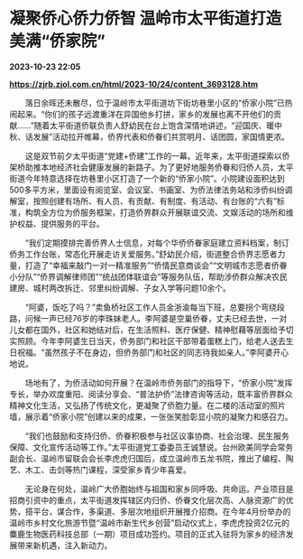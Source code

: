 # 凝聚侨心侨力侨智 温岭市太平街道打造美满“侨家院”

**2023-10-23 22:05**

**https://zjrb.zjol.com.cn/html/2023-10/24/content_3693128.htm**

　　落日余晖还未散尽，位于温岭市太平街道坊下街坊巷里小区的“侨家小院”已热闹起来。“你们的孩子远渡重洋在异国他乡打拼，家乡的发展也离不开他们的贡献……”随着太平街道侨联负责人舒幼民在台上饱含深情地讲述，“迎国庆、暖中秋、话发展”活动拉开帷幕，侨界代表和侨眷们共赏明月、话团圆，家国情更浓。

　　这是双节前夕太平街道“党建+侨建”工作的一幕。近年来，太平街道探索以侨架桥助推本地经济社会健康发展的新路子。为了更好地服务侨眷和归侨人员，太平街道今年特意选择在坊巷里小区打造了一个新的“侨家小院”。小院建设面积达到500多平方米，里面设有阅览室、会议室、书画室、为侨法律法务站和涉侨纠纷调解室，按照创建有场所、有人员、有贡献、有制度、有活动、有台账的“六有”标准，构筑全方位为侨服务框架，打造侨界群众开展联谊交流、文娱活动的场所和维护权益、提供服务的平台。

　　“我们定期摸排完善侨界人士信息，对每个华侨侨眷家庭建立资料档案，制订侨务工作台账，常态化开展走访关爱服务。”舒幼民介绍，街道整合侨界志愿者力量，打造了“幸福来敲门一对一精准服务”“侨情民意商谈会”“文明城市志愿者侨眷小分队”“侨界调解律师团”“统战团体联谊会”等服务队伍，帮助涉侨群众解决农民建房、城村两改拆迁、邻里纠纷调解、子女入学等问题10余个。

　　“阿婆，饭吃了吗？”卖鱼桥社区工作人员金浙渝每当下班，总要拐个弯绕段路，问候一声已经76岁的李珠妹老人。李阿婆是空巢侨眷，丈夫已经去世，一对儿女都在国外，社区和她结对后，在生活照料、医疗保健、精神慰藉等层面给予切实照顾。今年李阿婆生日当天，侨务部门和社区干部带着蛋糕上门，给老人送去生日祝福。“虽然孩子不在身边，但侨务部门和社区的同志待我如亲人。”李阿婆开心地说。

　　场地有了，为侨活动如何开展？在温岭市侨务部门的指导下，“侨家小院”发挥专长，举办欢度重阳、阅读分享会、“普法护侨”法律咨询等活动，既丰富侨界群众精神文化生活，又弘扬了传统文化，更凝聚了侨胞力量。在二楼的活动室的照片墙，展示着“侨家小院”创建以来的成果，一张张笑脸彰显小院的凝聚力和感召力。

　　“我们也鼓励和支持归侨、侨眷积极参与社区议事协商、社会治理、民生服务保障、文化宣传活动等工作。”太平街道党工委委员王诚慧说。台州欧美同学会常务副会长、温岭市留联会会长李虎虎归国后，成立温岭市五龙书院，推出了编程、陶艺、木工、击剑等热门课程，深受家乡青少年喜爱。

　　无论身在何处，温岭广大侨胞始终与祖国和家乡同呼吸、共命运。产业项目是招商引资中的重点，太平街道发挥辖区内归侨、侨眷文化层次高、人脉资源广的优势，搭平台，谋合作，多渠道、多层次地组织开展推介招商。在今年4月份举办的温岭市乡村文化旅游节暨“温岭市新生代乡创营”启动仪式上，李虎虎投资2亿元的麋鹿生物医药科技总部（一期）项目成功签约。项目的正式入驻将为家乡的经济发展带来新机遇，注入新动力。